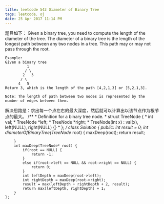 ```yaml
---
title: leetcode 543 Diameter of Binary Tree
tags: leetcode, oj
date: 25 Apr 2017 11:14 PM
---
```

题目如下：
	Given a binary tree, you need to compute the length of the diameter of the tree. The diameter of a binary tree is the length of the longest path between any two nodes in a tree. This path may or may not pass through the root.
	
	Example:
	Given a binary tree 
	          1
	         / \
	        2   3
	       / \     
	      4   5    
	Return 3, which is the length of the path [4,2,1,3] or [5,2,1,3].
	
	Note: The length of path between two nodes is represented by the number of edges between them.
解决思路是：求出每一个点左右的最大深度，然后就可以计算出以该节点作为根节点的最大。
	/**
	 * Definition for a binary tree node.
	 * struct TreeNode {
	 *     int val;
	 *     TreeNode *left;
	 *     TreeNode *right;
	 *     TreeNode(int x) : val(x), left(NULL), right(NULL) {}
	 * };
	 */
	class Solution {
	public:
	    int result = 0;
	    int diameterOfBinaryTree(TreeNode* root) {
	        maxDeep(root);
	        return result;
	
	    }
	    int maxDeep(TreeNode* root) {
	        if(root == NULL) {
	            return -1;
	        }
	        else if(root->left == NULL && root->right == NULL) {
	            return 0;
	        }
	        int leftDepth = maxDeep(root->left);
	        int rightDepth = maxDeep(root->right);
	        result = max(leftDepth + rightDepth + 2, result);
	        return max(leftDepth, rightDepth) + 1;
	    }
	};